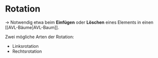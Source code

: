 # Rotation

-> Notwendig etwa beim **Einfügen** oder **Löschen** eines Elements in einen [[AVL-Bäume|AVL-Baum]].

Zwei mögliche Arten der Rotation:

- Linksrotation
- Rechtsrotation
